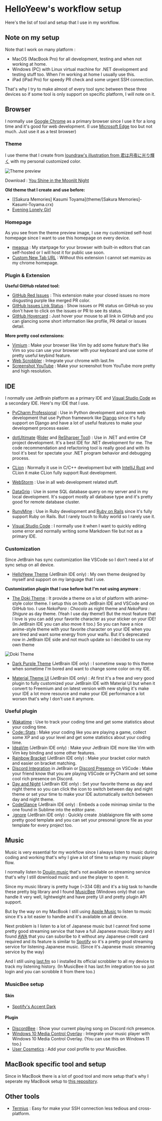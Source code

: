 # HelloYeew's workflow setup

Here's the list of tool and setup that I use in my workflow.

## Note on my setup

Note that I work on many platform :
- MacOS (MacBook Pro) for all development, testing and when not working at home.
- Windows (PC) with Linux virtual machine for .NET development and testing stuff too. When I'm working at home I usually use this.
- iPad (iPad Pro) for speedy PR check and some urgent SSH connection.

That's why I try to make almost of every tool sync between these three devices so if some tool is only support on specific platform, I will note on it.

## Browser

I normally use [Google Chrome](https://www.google.com/chrome/) as a primary browser since I use it for a long time and it's good for web development. (I use [Microsoft Edge](https://www.microsoft.com/en-us/windows/microsoft-edge) too but not much. Just use it as a test browser)

### Theme

I use theme that I create from [loundraw's illustration from 君は月夜に光り輝く](https://www.pixiv.net/en/artworks/61606801) with my personal customized color.

![Theme preview](img/chrome-theme-screenshot.png)

Download : [You Shine in the Moonlit Night](theme/You-Shine-in-the-Moonlit-Night.crx)

**Old theme that I create and use before:**
- [[Sakura Memories] Kasumi Toyama](theme/[Sakura Memories]-Kasumi-Toyama.crx)
- [Evening Lonely Girl](theme/Evening-Lonely-Girl.crx)

### Homepage

As you see from the theme preview image, I use my customized self-host homepage since I want to use this homepage on every device.

- [meaqua](https://github.com/HelloYeew/meaqua) : My startpage for your browser with built-in editors that can self-hosted or I will host it for public use soon.
- [Custom New Tab URL](https://chrome.google.com/webstore/detail/custom-new-tab-url/mmjbdbjnoablegbkcklggeknkfcjkjia) : Without this extension I cannot set mamizu as my chrome homepage.

### Plugin & Extension

**Useful GitHub related tool:**

- [GitHub Red Issues](https://chrome.google.com/webstore/detail/github-red-issues/kjbbjibfgnnfdeabgmbieapkhpojikpc) : This extension make your closed issues no more disgusting purple like merged PR color.
- [GitHub Issues Link Status](https://chrome.google.com/webstore/detail/github-issue-link-status/nbiddhncecgemgccalnoanpnenalmkic) : Show issues or PR status on GitHub so you don't have to click on the issues or PR to see its status.
- [GitHub Hovercard](https://chrome.google.com/webstore/detail/github-hovercard/mmoahbbnojgkclgceahhakhnccimnplk) : Just hover your mouse to all link in GitHub and you can glancing some short information like profile, PR detail or issues detail.

**More pretty cool extensions:**

- [Vimium](https://chrome.google.com/webstore/detail/vimium/dbepggeogbaibhgnhhndojpepiihcmeb) : Make your browser like Vim by add some feature that's like Vim so you can use your browser with your keyboard and use some of pretty useful keybind feature.
- [Web Scrobbler](https://chrome.google.com/webstore/detail/web-scrobbler/hhinaapppaileiechjoiifaancjggfjm) : Integrate your chrome with last.fm
- [Screenshot YouTube](https://chrome.google.com/webstore/detail/screenshot-youtube/gjoijpfmdhbjkkgnmahganhoinjjpohk) : Make your screenshot from YouTube more pretty and high resolution.

## IDE

I normally use JetBrain platform as a primary IDE and [Visual Studio Code](https://code.visualstudio.com/) as a secondary IDE. Here's my IDE that I use.

- [PyCharm Professional](https://www.jetbrains.com/pycharm/) : Use in Python development and some web development that use Python framework like [Django](https://www.djangoproject.com/) since it's fully support on Django and have a lot of useful features to make your development process easier.
- [dotUltimate](https://www.jetbrains.com/dotnet/) ([Rider](https://jetbrains.com/rider/) and [ReSharper Tool](https://jetbrains)) : Use in .NET and entire C# project development. It's a best IDE for .NET development for me. The code recommendation and refactoring tool is really good and with its tool it's best for spectate your .NET program behavior and debugging process.
- [CLion](https://www.jetbrains.com/clion/) : Normally it use in C/C++ development but with [IntelliJ Rust](https://intellij-rust.github.io/) and CLion it make CLion fully support Rust development.
- [WebStorm](https://www.jetbrains.com/webstorm/) : Use in all web development related stuff.
- [DataGrip](https://www.jetbrains.com/datagrip/) : Use in some SQL database query on my server and in my local development. It's support mostly all database type and it's pretty good for remote database cluster.
- [RunyMine](https://www.jetbrains.com/runymine/) : Use in Ruby development and [Ruby on Rails](https://rubyonrails.org/) since it's fully support Ruby on Rails. But I rarely touch to Ruby world so I rarely use it.

- [Visual Studio Code](https://code.visualstudio.com/) : I normally use it when I want to quickly editing some error and normally writing some Markdown file but not as a primary IDE.

### Customization

Since JetBrain has sync customization like VSCode so I don't need a lot of sync setup on all device.

- [HelloYeew Theme](https://plugins.jetbrains.com/plugin/22883-helloyeew-theme) (JetBrain IDE only) : My own theme designed by myself and support on my language that I use.

**Customization plugin that I use before but I'm not using anymore** :

- [The Doki Theme](https://doki-theme.unthrottled.io/) : It provide a theme on a lot of platform with anime-style color theme. I setup this on both JetBrain IDE and VSCode and on GitHub too. I use *NekoPara : Chocola* as night theme and *NekoPara : Shigure* as day theme. (Yeah I use day theme!) But the most feature that I love is you can add your favorite character as your sticker on your IDE! (In JetBrain IDE you can also move it too.) So you can have a nice anime-style theme with your favorite character on your IDE when you are tired and want some energy from your waifu. But it's deprecated now in JetBrain IDE side and not much update so I decided to use my own theme

![Doki Theme](img/doki-theme-jetbrain.png)

- [Dark Purple Theme](https://plugins.jetbrains.com/plugin/12100-dark-purple-theme) (JetBrain IDE only) : I sometime swap to this theme when sometime I'm bored and want to change some color on my IDE.

- [Material Theme UI](https://plugins.jetbrains.com/plugin/8006-material-theme-ui) (JetBrain IDE only) : At first it's a free and very good plugin to fully customized your JetBrain IDE with Material UI but when it convert to Freemium and on latest version with new styling it's make your IDE a lot more resource and make your IDE performance a lot worsen that's why I don't use it anymore.

### Useful plugin

- [Wakatime](https://wakatime.com/) : Use to track your coding time and get some statistics about your coding time.
- [Code::Stats](https://codestats.net/) : Make your coding like you are playing a game, collect some XP and up your level and get some statistics about your coding time.
- [IdeaVim](https://plugins.jetbrains.com/plugin/164-ideavim/) (JetBrain IDE only) : Make your JetBrain IDE more like Vim with Vim key binding and some other features.
- [Rainbow Bracket](https://plugins.jetbrains.com/plugin/10080-rainbow-brackets) (JetBrain IDE only) : Make your bracket color match and easier on bracket matching.
- [Discord Integration](https://plugins.jetbrains.com/plugin/10233-discord-integration) in JetBrain or [Discord Presence](https://marketplace.visualstudio.com/items?itemName=icrawl.discord-vscode) on VSCode : Make your friend know that you are playing VSCode or PyCharm and set some cool rich presence on Discord.
- [Day and Night](https://plugins.jetbrains.com/plugin/12006-day-and-night) (JetBrain IDE only) : Set your favorite theme as day and night theme so you can click the icon to switch between day and night theme or set your time to make your IDE automatically switch between day and night theme.
- [CodeGlance](https://plugins.jetbrains.com/plugin/7275-codeglance) (JetBrain IDE only) : Embeds a code minimap similar to the one found in Sublime into the editor pane.
- [.ignore](https://plugins.jetbrains.com/plugin/7495--ignore) (JetBrain IDE only) : Quickly create .blablaignore file with some pretty good template and you can set your presonal ignore file as your template for every project too.

## Music

Music is very essential for my workflow since I always listen to music during coding and working that's why I give a lot of time to setup my music player flow.

I normally listen to [Doujin music](https://en.wikipedia.org/wiki/Doujin_music) that's not available on streaming service that's why I still download music and use the player to open it.

Since my music library is pretty huge (~334 GB) and it's a big task to handle these pretty big library and I found [MusicBee](https://www.musicbee.org/) (Windows only) that can handle it very well, lightweight and have pretty UI and pretty plugin API support.

But by the way on my MacBook I still using [Apple Music](https://www.apple.com/music/) to listen to music since it's a lot easier to handle and it's available on all device.

Next problem is I listen to a lot of Japanese music but I cannot find some pretty good streaming service that have a full Japanese music library and I found [AWA](https://awa.fm/) that you can subsribe to it without any Japanese credit card required and its feature is similar to [Spotify](https://www.spotify.com/) so it's a pretty good streaming service for listening Japanese music. (Since it's Japanese music streaming service by the way)

And I still using [last.fm](https://last.fm) so I installed its official scrobbler to all my device to track my listening history. (In MusicBee it has last.fm integration too so just login and you can scrobble it from there too.)

### MusicBee setup

#### Skin

- [Spotify's Accent Dark](https://www.getmusicbee.com/addons/skins/91/spotify-039-s-accent-dark/)

#### Plugin

- [DiscordBee](https://www.getmusicbee.com/addons/plugins/156/discordbee/) : Show your current playing song on Discord rich presence.
- [Windows 10 Media Control Overlay](https://www.getmusicbee.com/addons/plugins/98/windows-10-media-control-overlay/) : Integrate your music player with Windows 10 Media Control Overlay. (You can use this on Windows 11 too.)
- [User Cosmetics](https://www.getmusicbee.com/addons/plugins/358/musicbee-usercosmetics/) : Add your cool profile to your MusicBee.

## MacBook specific tool and setup

Since in MacBook there is a lot of good tool and more setup that's why I seperate my MacBook setup to [this repository](https://github.com/HelloYeew/macbook-setup).

## Other tools

- [Termius](https://termius.com/) : Easy for make your SSH connection less tedious and cross-platform.
